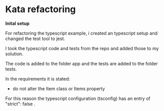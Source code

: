 # Kata refactoring

**Inital setup**

For refactoring the typescript example, i created an typescript setup and changed the test tool to jest. 

I took the typescript code and tests from the repo and added those to my solution.

The code is added to the folder app and the tests are added to the folder tests.

In the requirements it is stated:

* do not alter the Item class or Items property 

For this reason the typescript configuration (tsconfig) has an entry of  "strict": false .

